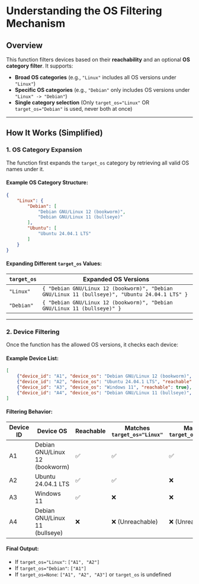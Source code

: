 # **Understanding the OS Filtering Mechanism**

## **Overview**
This function filters devices based on their **reachability** and an optional **OS category filter**. It supports:

- **Broad OS categories** (e.g., `"Linux"` includes all OS versions under `"Linux"`)
- **Specific OS categories** (e.g., `"Debian"` only includes OS versions under `"Linux" -> "Debian"`)
- **Single category selection** (Only `target_os="Linux"` OR `target_os="Debian"` is used, never both at once)

---

## **How It Works (Simplified)**

### **1. OS Category Expansion**
The function first expands the `target_os` category by retrieving all valid OS names under it.

#### **Example OS Category Structure:**
```json
{
    "Linux": {
        "Debian": [
            "Debian GNU/Linux 12 (bookworm)",
            "Debian GNU/Linux 11 (bullseye)"
        ],
        "Ubuntu": [
            "Ubuntu 24.04.1 LTS"
        ]
    }
}
```

#### **Expanding Different `target_os` Values:**

| `target_os`   | Expanded OS Versions |
|--------------|---------------------------------------------------|
| `"Linux"`   | `{ "Debian GNU/Linux 12 (bookworm)", "Debian GNU/Linux 11 (bullseye)", "Ubuntu 24.04.1 LTS" }` |
| `"Debian"`  | `{ "Debian GNU/Linux 12 (bookworm)", "Debian GNU/Linux 11 (bullseye)" }` |

---

### **2. Device Filtering**
Once the function has the allowed OS versions, it checks each device:

#### **Example Device List:**
```json
[
    {"device_id": "A1", "device_os": "Debian GNU/Linux 12 (bookworm)", "reachable": true},
    {"device_id": "A2", "device_os": "Ubuntu 24.04.1 LTS", "reachable": true},
    {"device_id": "A3", "device_os": "Windows 11", "reachable": true},
    {"device_id": "A4", "device_os": "Debian GNU/Linux 11 (bullseye)", "reachable": false}
]
```

#### **Filtering Behavior:**
| Device ID | Device OS                         | Reachable | Matches `target_os="Linux"` | Matches `target_os="Debian"` |
|-----------|----------------------------------|-----------|-------------------------------|-------------------------------|
| A1        | Debian GNU/Linux 12 (bookworm)  | ✅        | ✅                             | ✅                             |
| A2        | Ubuntu 24.04.1 LTS              | ✅        | ✅                             | ❌                             |
| A3        | Windows 11                      | ✅        | ❌                             | ❌                             |
| A4        | Debian GNU/Linux 11 (bullseye)  | ❌        | ❌ (Unreachable)               | ❌ (Unreachable)               |

#### **Final Output:**
- If `target_os="Linux"`: `["A1", "A2"]`
- If `target_os="Debian"`: `["A1"]`
- If `target_os=None`: `["A1", "A2", "A3"]` or `target_os` is undefined